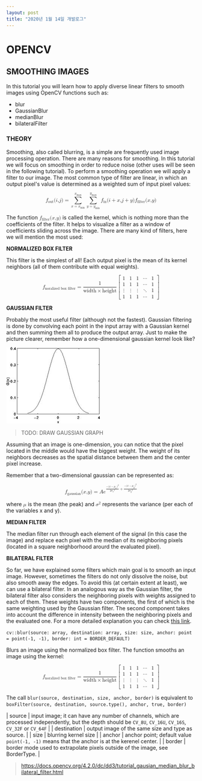 ```yaml
---
layout: post
title: "2020년 1월 14일 개발로그"
---
```


<a name="opencv"></a>
# OPENCV

## SMOOTHING IMAGES

In this tutorial you will learn how to apply diverse linear filters to smooth images using OpenCV functions such as:

- blur
- GaussianBlur
- medianBlur
- bilateralFilter

### THEORY

Smoothing, also called blurring, is a simple are frequently used image processing operation.
There are many reasons for smoothing. In this tutorial we will focus on smoothing in order to reduce noise (other uses will be seen in the following tutorial). To perform a smoothing operation we will apply a filter to our image. The most common type of filter are linear, in which an output pixel's value is determined as a weighted sum of input pixel values:

<math xmlns="http://www.w3.org/1998/Math/MathML" display="block">
 <semantics>
  <mrow>
   <msub>
    <mi>f</mi>
    <mtext>out</mtext>
   </msub>
   <mrow>
    <mrow>
     <mo fence="true" stretchy="false">(</mo>
     <mrow>
      <mrow>
       <mi>i</mi>
       <mi>,</mi>
       <mi>j</mi>
      </mrow>
     </mrow>
     <mo fence="true" stretchy="false">)</mo>
    </mrow>
    <mo stretchy="false">=</mo>
    <mrow>
     <munderover>
      <mo stretchy="false">∑</mo>
      <mrow>
       <mi>x</mi>
       <mo stretchy="false">=</mo>
       <msub>
        <mi>x</mi>
        <mtext>min</mtext>
       </msub>
      </mrow>
      <msub>
       <mi>x</mi>
       <mtext>max</mtext>
      </msub>
     </munderover>
     <mrow>
      <munderover>
       <mo stretchy="false">∑</mo>
       <mrow>
        <mi>y</mi>
        <mo stretchy="false">=</mo>
        <msub>
         <mi>y</mi>
         <mtext>min</mtext>
        </msub>
       </mrow>
       <msub>
        <mi>y</mi>
        <mtext>max</mtext>
       </msub>
      </munderover>
      <mrow>
       <msub>
        <mi>f</mi>
        <mtext>in</mtext>
       </msub>
       <mrow>
        <mo fence="true" stretchy="false">(</mo>
        <mrow>
         <mrow>
          <mrow>
           <mi>i</mi>
           <mo stretchy="false">+</mo>
           <mi>x</mi>
          </mrow>
          <mi>,</mi>
          <mrow>
           <mi>j</mi>
           <mo stretchy="false">+</mo>
           <mi>y</mi>
          </mrow>
         </mrow>
        </mrow>
        <mo fence="true" stretchy="false">)</mo>
       </mrow>
       <msub>
        <mi>f</mi>
        <mtext>filter</mtext>
       </msub>
       <mrow>
        <mo fence="true" stretchy="false">(</mo>
        <mrow>
         <mrow>
          <mi>x</mi>
          <mi>,</mi>
          <mi>y</mi>
         </mrow>
        </mrow>
        <mo fence="true" stretchy="false">)</mo>
       </mrow>
      </mrow>
     </mrow>
    </mrow>
   </mrow>
  </mrow>
 </semantics>
</math>

The function <math><semantics><mrow><msub><mi>f</mi><mtext>filter</mtext></msub><mrow><mo fence="true" stretchy="false">(</mo><mrow><mrow><mi>x</mi><mi>,</mi><mi>y</mi></mrow></mrow><mo fence="true" stretchy="false">)</mo></mrow></mrow></semantics></math> is called the kernel, which is nothing more than the coefficients of the filter. It helps to visualize a filter as a window of coefficients sliding across the image. There are many kind of filters, here we will mention the most used:

__NORMALIZED BOX FILTER__

This filter is the simplest of all! Each output pixel is the mean of its kernel neighbors (all of them contribute with equal weights).

<math xmlns="http://www.w3.org/1998/Math/MathML" display="block">
 <semantics>
  <mrow>
   <mrow>
    <msub>
     <mi>f</mi>
     <mtext>noralized box filter</mtext>
    </msub>
    <mo stretchy="false">=</mo>
    <mfrac>
     <mn>1</mn>
     <mrow>
      <mi mathvariant="italic">width</mi>
      <mo stretchy="false">×</mo>
      <mi mathvariant="italic">height</mi>
     </mrow>
    </mfrac>
   </mrow>
   <mrow>
    <mo fence="true" stretchy="true">[</mo>
    <mrow>
     <mtable>
      <mtr>
       <mtd>
        <mn>1</mn>
       </mtd>
       <mtd>
        <mn>1</mn>
       </mtd>
       <mtd>
        <mn>1</mn>
       </mtd>
       <mtd>
        <mo stretchy="false">⋯</mo>
       </mtd>
       <mtd>
        <mn>1</mn>
       </mtd>
      </mtr>
      <mtr>
       <mtd>
        <mn>1</mn>
       </mtd>
       <mtd>
        <mn>1</mn>
       </mtd>
       <mtd>
        <mn>1</mn>
       </mtd>
       <mtd>
        <mo stretchy="false">⋯</mo>
       </mtd>
       <mtd>
        <mn>1</mn>
       </mtd>
      </mtr>
      <mtr>
       <mtd>
        <mo stretchy="false">⋮</mo>
       </mtd>
       <mtd>
        <mo stretchy="false">⋮</mo>
       </mtd>
       <mtd>
        <mo stretchy="false">⋮</mo>
       </mtd>
       <mtd>
        <mo stretchy="false">⋱</mo>
       </mtd>
       <mtd>
        <mn>1</mn>
       </mtd>
      </mtr>
      <mtr>
       <mtd>
        <mn>1</mn>
       </mtd>
       <mtd>
        <mn>1</mn>
       </mtd>
       <mtd>
        <mn>1</mn>
       </mtd>
       <mtd>
        <mo stretchy="false">⋯</mo>
       </mtd>
       <mtd>
        <mn>1</mn>
       </mtd>
      </mtr>
     </mtable>
    </mrow>
    <mo fence="true" stretchy="true">]</mo>
   </mrow>
  </mrow>
 </semantics>
</math>

__GAUSSIAN FILTER__

Probably the most useful filter (although not the fastest). Gaussian filtering is done by convolving each point in the input array with a Gaussian kernel and then summing them all to produce the output array. Just to make the picture clearer, remember how a one-dimensional gaussian kernel look like?

![image](/assets/images/Smoothing_Tutorial_theory_gaussian_0.jpg)

> TODO: DRAW GAUSSIAN GRAPH

Assuming that an image is one-dimension, you can notice that the pixel located in the middle would have the biggest weight. The weight of its neighbors decreases as the spatial distance between them and the center pixel increase.

Remember that a two-dimensional gaussian can be represented as:

<math xmlns="http://www.w3.org/1998/Math/MathML" display="block">
 <semantics>
  <mrow>
   <msub>
    <mi>f</mi>
    <mtext>gaussian</mtext>
   </msub>
   <mrow>
    <mrow>
     <mo fence="true" stretchy="false">(</mo>
     <mrow>
      <mrow>
       <mi>x</mi>
       <mi>,</mi>
       <mi>y</mi>
      </mrow>
     </mrow>
     <mo fence="true" stretchy="false">)</mo>
    </mrow>
    <mo stretchy="false">=</mo>
    <mi>A</mi>
   </mrow>
   <msup>
    <mi>e</mi>
    <mrow>
     <mfrac>
      <mrow>
       <mo stretchy="false">−</mo>
       <msup>
        <mrow>
         <mo fence="true" stretchy="false">(</mo>
         <mrow>
          <mrow>
           <mi>x</mi>
           <mo stretchy="false">−</mo>
           <msub>
            <mi>μ</mi>
            <mi>x</mi>
           </msub>
          </mrow>
         </mrow>
         <mo fence="true" stretchy="false">)</mo>
        </mrow>
        <mn>2</mn>
       </msup>
      </mrow>
      <mrow>
       <mn>2</mn>
       <msup>
        <msub>
         <mi>σ</mi>
         <mi>x</mi>
        </msub>
        <mn>2</mn>
       </msup>
      </mrow>
     </mfrac>
     <mo stretchy="false">+</mo>
     <mfrac>
      <mrow>
       <mo stretchy="false">−</mo>
       <msup>
        <mrow>
         <mo fence="true" stretchy="false">(</mo>
         <mrow>
          <mrow>
           <mi>x</mi>
           <mo stretchy="false">−</mo>
           <msub>
            <mi>μ</mi>
            <mi>y</mi>
           </msub>
          </mrow>
         </mrow>
         <mo fence="true" stretchy="false">)</mo>
        </mrow>
        <mn>2</mn>
       </msup>
      </mrow>
      <mrow>
       <mn>2</mn>
       <msup>
        <msub>
         <mi>σ</mi>
         <mi>y</mi>
        </msub>
        <mn>2</mn>
       </msup>
      </mrow>
     </mfrac>
    </mrow>
   </msup>
  </mrow>
 </semantics>
</math>

where <math><semantics><mi>μ</mi></semantics></math> is the mean (the peak) and <math><semantics><msup><mi>σ</mi><mn>2</mn></msup></semantics></math> represents the variance (per each of the variables x and y).

__MEDIAN FILTER__

The median filter run through each element of the signal (in this case the image) and replace each pixel with the median of its neighboring pixels (located in a square neighborhood arourd the evaluated pixel).

__BILATERAL FILTER__

So far, we have explained some filters which main goal is to smooth an input image. However, sometimes the filters do not only dissolve the noise, but also smooth away the edges. To avoid this (at certain extent at least), we can use a bilateral filter. In an analogous way as the Gaussian filter, the bilateral filter also considers the neighboring pixels with weights assigned to each of them. These weights have two components, the first of which is the same weighting used by the Gaussian filter. The second component takes into account the difference in intensity between the neighboring pixels and the evaluated one. For a more detailed explanation you can check [this link](http://homepages.inf.ed.ac.uk/rbf/CVonline/LOCAL_COPIES/MANDUCHI1/Bilateral_Filtering.html).

```
cv::blur(source: array, destination: array, size: size, anchor: point = point(-1, -1), border: int = BORDER_DEFAULT)
```

Blurs an image using the normalized box filter. The function smooths an image using the kernel:

<math xmlns="http://www.w3.org/1998/Math/MathML" display="block">
 <semantics>
  <mrow>
   <mrow>
    <msub>
     <mi>f</mi>
     <mtext>noralized box filter</mtext>
    </msub>
    <mo stretchy="false">=</mo>
    <mfrac>
     <mn>1</mn>
     <mrow>
      <mi mathvariant="italic">width</mi>
      <mo stretchy="false">×</mo>
      <mi mathvariant="italic">height</mi>
     </mrow>
    </mfrac>
   </mrow>
   <mrow>
    <mo fence="true" stretchy="true">[</mo>
    <mrow>
     <mtable>
      <mtr>
       <mtd>
        <mn>1</mn>
       </mtd>
       <mtd>
        <mn>1</mn>
       </mtd>
       <mtd>
        <mn>1</mn>
       </mtd>
       <mtd>
        <mo stretchy="false">⋯</mo>
       </mtd>
       <mtd>
        <mn>1</mn>
       </mtd>
      </mtr>
      <mtr>
       <mtd>
        <mn>1</mn>
       </mtd>
       <mtd>
        <mn>1</mn>
       </mtd>
       <mtd>
        <mn>1</mn>
       </mtd>
       <mtd>
        <mo stretchy="false">⋯</mo>
       </mtd>
       <mtd>
        <mn>1</mn>
       </mtd>
      </mtr>
      <mtr>
       <mtd>
        <mo stretchy="false">⋮</mo>
       </mtd>
       <mtd>
        <mo stretchy="false">⋮</mo>
       </mtd>
       <mtd>
        <mo stretchy="false">⋮</mo>
       </mtd>
       <mtd>
        <mo stretchy="false">⋱</mo>
       </mtd>
       <mtd>
        <mn>1</mn>
       </mtd>
      </mtr>
      <mtr>
       <mtd>
        <mn>1</mn>
       </mtd>
       <mtd>
        <mn>1</mn>
       </mtd>
       <mtd>
        <mn>1</mn>
       </mtd>
       <mtd>
        <mo stretchy="false">⋯</mo>
       </mtd>
       <mtd>
        <mn>1</mn>
       </mtd>
      </mtr>
     </mtable>
    </mrow>
    <mo fence="true" stretchy="true">]</mo>
   </mrow>
  </mrow>
 </semantics>
</math>

The call `blur(source, destination, size, anchor, border)` is equivalent to `boxFilter(source, destination, source.type(), anchor, true, border)`

| source | input image; it can have any number of channels, which are processed independently, but the depth should be `CV_8U`, `CV_16U`, `CV_16S`, `CV_32F` or `CV_64F` |
| destination | output image of the same size and type as source. |
| size | blurring kernel size |
| anchor | anchor point; default value `point(-1, -1)` means that the anchor is at the kerenel center. |
| border | border mode used to extrapolate pixels outside of the image, see BorderType. |

> https://docs.opencv.org/4.2.0/dc/dd3/tutorial_gausian_median_blur_bilateral_filter.html
